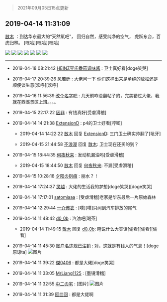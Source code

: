 > 2021年09月05日15点更新
<link rel="stylesheet" href="https://cdn.jsdelivr.net/gh/taotie6/sampleJSON@main/css/photo_show.css">


 ## 2019-04-14 11:31:09 

 [㪚木](https://www.coolapk.com/feed/11239402?shareKey=NTU1ZmJkNGMxOWJhNjEzMTc0OWM~) ：到达华东最大的“天然氧吧”，
回归自然，感受纯净的空气，
虎跃东台，百虎归林。
[嘿哈][嘿哈][嘿哈] 

<div class="album">
<img class="img-item" src="https://image.coolapk.com/feed/2019/0414/11/1081091_1555212645_5513@1440x810.jpg" />
<img class="img-item" src="https://image.coolapk.com/feed/2019/0414/11/1081091_1555212649_911@576x326.gif" />
<img class="img-item" src="https://image.coolapk.com/feed/2019/0414/11/1081091_1555212656_2768@1440x810.jpg" />
<img class="img-item" src="https://image.coolapk.com/feed/2019/0414/11/1081091_1555212659_3795@1920x1080.jpg" />
<img class="img-item" src="https://image.coolapk.com/feed/2019/0414/11/1081091_1555212661_9516@960x540.jpg" />
<img class="img-item" src="https://image.coolapk.com/feed/2019/0414/11/1081091_1555212664_2919@1620x911.jpg" />
<img class="img-item" src="https://image.coolapk.com/feed/2019/0414/11/1081091_1555212666_7299@1440x810.jpg" />
</div>

 ------- 

- 2019-04-18 08:21:42 [HEINZ亨氏番茄调味酱](uid=1589101) : 卫士真好看[doge笑哭] 

- 2019-04-17 20:39:26 [风若廷](uid=995269) : 大佬问一下  你们这样出来是单纯的放松还是顺便谈生意[欢呼][欢呼] 

- 2019-04-16 11:56:39 [改个名字吧](uid=1301436) : 几天前咋没翻帖子的，完美错过大佬，我就在西溪景区上班。。。。 

- 2019-04-15 22:17:22 [因非](uid=735855) : 有钱真好[受虐滑稽] 

- 2019-04-14 14:21:38 [ExtensionD](uid=1353715) : p4的卫士好看[哼唧] 

    - 2019-04-14 14:22:22 [㪚木](uid=1081091) 回复 [ExtensionD](uid=1353715): 三门卫士确实帅翻了[呲牙] 

    - 2019-04-15 21:44:58 [不浪漫](uid=1293716) 回复 [㪚木](uid=1081091): 卫士现在还买的到？ 

- 2019-04-15 18:44:35 [何夜秋来](uid=552467) : 发动机漏油吗[受虐滑稽] 

    - 2019-04-15 18:44:50 [㪚木](uid=1081091) 回复 [何夜秋来](uid=552467): 不漏[受虐滑稽] 

- 2019-04-15 10:28:18 [夕阳の刻痕](uid=898660) : 丽水？！ 

- 2019-04-14 17:24:37 [灵越](uid=1324630) : 大佬的生活我的梦想[doge笑哭][doge笑哭] 

- 2019-04-14 17:17:01 [satomiaaa](uid=2110686) : [受虐滑稽]老家是华东最后一片原始森林 

- 2019-04-14 12:29:44 [一介佈衣](uid=796568) : [噗][噗]只闻到汽车排放的尾气 

- 2019-04-14 11:48:42 [d0_0b](uid=466123) : 汽油吧[喝茶] 

    - 2019-04-14 11:49:15 [㪚木](uid=1081091) 回复 [d0_0b](uid=466123): 瞎说什么大实话[偷看][偷看][偷看] 

- 2019-04-14 11:45:30 [账户名违规已注销](uid=1039732) : 对，这就是有钱人的气息！[doge原谅ta] ![图片](https://image.coolapk.com/feed/2018/1121/15/1039732_1542786947_7774@350x330.jpg)

- 2019-04-14 11:39:22 [傑0406](uid=1631572) : 都是大佬[doge笑哭] 

- 2019-04-14 11:33:05 [MrLiang1125](uid=487334) : [墨镜滑稽] 

- 2019-04-14 11:32:55 [中二の宅](uid=1035681) : [图片] ![图片](https://image.coolapk.com/feed/2019/0414/00/1035681_1555173393_2596@386x215.jpg)

- 2019-04-14 11:31:39 [回皿回](uid=1430084) : 都是大佬啊 


